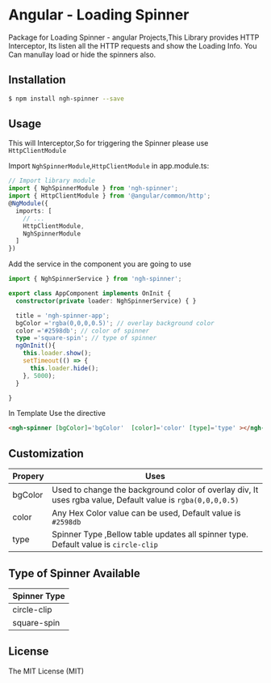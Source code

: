 # Angular - Loading Spinner
Package for Loading Spinner - angular Projects,This Library provides HTTP Interceptor, 
Its listen all the HTTP requests and show the Loading Info. You Can manullay load or hide the spinners also.
## Installation
```bash
$ npm install ngh-spinner --save
```
## Usage
This will Interceptor,So for triggering the Spinner please use `HttpClientModule`

Import `NghSpinnerModule`,`HttpClientModule` in app.module.ts:
```typescript
// Import library module
import { NghSpinnerModule } from 'ngh-spinner';
import { HttpClientModule } from '@angular/common/http';
@NgModule({
  imports: [
    // ...
    HttpClientModule,
    NghSpinnerModule
  ]
})
```
Add the service in the component you are going to use
```typescript
import { NghSpinnerService } from 'ngh-spinner';

export class AppComponent implements OnInit {
  constructor(private loader: NghSpinnerService) { }

  title = 'ngh-spinner-app'; 
  bgColor ='rgba(0,0,0,0.5)'; // overlay background color
  color ='#2598db'; // color of spinner
  type ='square-spin'; // type of spinner
  ngOnInit(){
    this.loader.show();
    setTimeout(() => {
      this.loader.hide();
    }, 5000);
  }

}

```
In Template Use the directive
```html
<ngh-spinner [bgColor]='bgColor'  [color]='color' [type]='type' ></ngh-spinner>
```
## Customization
Propery | Uses |
--- | --- |
bgColor | Used to change the background color of overlay div, It uses rgba value, Default value is `rgba(0,0,0,0.5)` |
color | Any Hex Color value can be used, Default value is `#2598db` |
type | Spinner Type ,Bellow table updates all spinner type. Default value is `circle-clip` |
## Type of Spinner Available
Spinner Type |
--- |
circle-clip |
square-spin |

## License
The MIT License (MIT)